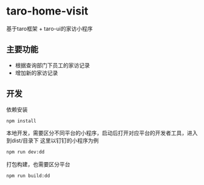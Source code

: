 # taro-home-visit

基于taro框架 + taro-ui的家访小程序

## 主要功能

- 根据查询部门下员工的家访记录
- 增加新的家访记录

## 开发

依赖安装 

```bash
npm install
```

本地开发，需要区分不同平台的小程序，启动后打开对应平台的开发者工具，进入到dist/目录下
这里以钉钉的小程序为例
```bash
npm run dev:dd
```

打包构建，也需要区分平台
```base
npm run build:dd
```